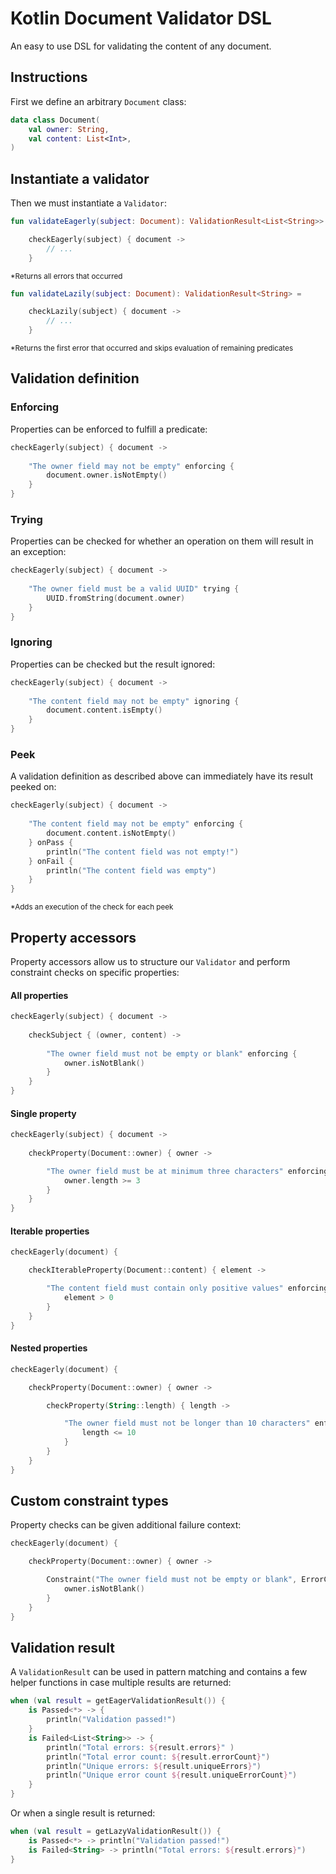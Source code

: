 # Kotlin Document Validator DSL

An easy to use DSL for validating the content of any document.

## Instructions

First we define an arbitrary `Document` class:

```kotlin
data class Document(
    val owner: String,
    val content: List<Int>,
) 
```

## Instantiate a validator

Then we must instantiate a `Validator`:

```kotlin
fun validateEagerly(subject: Document): ValidationResult<List<String>> =

    checkEagerly(subject) { document ->
        // ...
    }

```

<sup>*Returns all errors that occurred<sup>

```kotlin
fun validateLazily(subject: Document): ValidationResult<String> =

    checkLazily(subject) { document ->
        // ...
    }
```

<sup>*Returns the first error that occurred and skips evaluation of remaining predicates<sup>

## Validation definition

### Enforcing

Properties can be enforced to fulfill a predicate:

```kotlin
checkEagerly(subject) { document ->
    
    "The owner field may not be empty" enforcing {
        document.owner.isNotEmpty()
    }
}
```

### Trying

Properties can be checked for whether an operation on them will result in an exception:

```kotlin
checkEagerly(subject) { document ->
    
    "The owner field must be a valid UUID" trying {
        UUID.fromString(document.owner)
    }
}
```

### Ignoring

Properties can be checked but the result ignored:

```kotlin
checkEagerly(subject) { document ->
    
    "The content field may not be empty" ignoring {
        document.content.isEmpty()
    }
}
```

### Peek

A validation definition as described above can immediately have its result peeked on:

```kotlin
checkEagerly(subject) { document ->
    
    "The content field may not be empty" enforcing {
        document.content.isNotEmpty()
    } onPass {
        println("The content field was not empty!")
    } onFail {
        println("The content field was empty")
    }
}
```

<sup>*Adds an execution of the check for each peek<sup>

## Property accessors

Property accessors allow us to structure our `Validator` and perform constraint checks on specific properties:

#### All properties

```kotlin
checkEagerly(subject) { document ->
    
    checkSubject { (owner, content) ->
    
        "The owner field must not be empty or blank" enforcing {
            owner.isNotBlank()
        }
    }
}
```

#### Single property

```kotlin
checkEagerly(subject) { document ->
    
    checkProperty(Document::owner) { owner ->

        "The owner field must be at minimum three characters" enforcing {
            owner.length >= 3
        }
    }
}
```

#### Iterable properties

```kotlin
checkEagerly(document) {

    checkIterableProperty(Document::content) { element ->

        "The content field must contain only positive values" enforcing {
            element > 0
        }
    }
}
```

#### Nested properties

```kotlin
checkEagerly(document) {

    checkProperty(Document::owner) { owner ->

        checkProperty(String::length) { length ->

            "The owner field must not be longer than 10 characters" enforcing {
                length <= 10
            }
        }
    }
}
```

## Custom constraint types

Property checks can be given additional failure context:

```kotlin
checkEagerly(document) {

    checkProperty(Document::owner) { owner ->

        Constraint("The owner field must not be empty or blank", ErrorCode.E001) enforcing {
            owner.isNotBlank()
        }
    }
}
```

## Validation result

A `ValidationResult` can be used in pattern matching and contains a few helper functions in case multiple results are
returned:

```kotlin
when (val result = getEagerValidationResult()) {
    is Passed<*> -> {
        println("Validation passed!")
    }
    is Failed<List<String>> -> {
        println("Total errors: ${result.errors}" )
        println("Total error count: ${result.errorCount}")
        println("Unique errors: ${result.uniqueErrors}")
        println("Unique error count ${result.uniqueErrorCount}")
    }
}
```

Or when a single result is returned:

```kotlin
when (val result = getLazyValidationResult()) {
    is Passed<*> -> println("Validation passed!")
    is Failed<String> -> println("Total errors: ${result.errors}")
}
```
